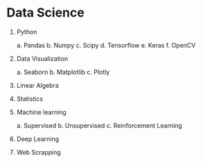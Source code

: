 # Data Science

1. Python
   
   a. Pandas
   b. Numpy
   c. Scipy
   d. Tensorflow
   e. Keras
   f. OpenCV
2. Data Visualization
   
   a. Seaborn
   b. Matplotlib
   c. Plotly
3. Linear Algebra
4. Statistics
5. Machine learning
   
   a. Supervised
   b. Unsupervised
   c. Reinforcement Learning
7. Deep Learning
8. Web Scrapping
